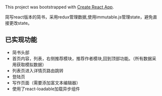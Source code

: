 This project was bootstrapped with [Create React App](https://github.com/facebook/create-react-app).

简写react版本的简书，采用redux管理数据,使用immutable.js管理state，避免直接更改state。

## 已实现功能
- 简书头部
- 首页内容，列表，右侧推荐模块，推荐作者模块,回到顶部功能。（所有数据采用获取模拟数据）
- 列表页进入详情页路由跳转
- 登陆页
- 写作页面（需要添加富文本编辑器）
- 使用了react-loadable加载异步组件
